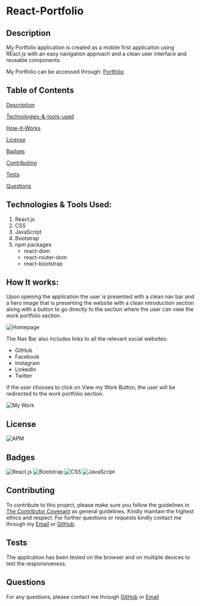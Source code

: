 # React-Portfolio
## Description
My Portfolio application is created as a mobile first applicaiton using REact.js with an easy navigation approach and a clean user interface and reusable components.

My Portfolio can be accessed through: [Portfolio](https://nohaashraf85.github.io/React-Portfolio/)

## Table of Contents

[Description](#description)

[Technologies-&-tools-used](#Technologies-&-Tools-Used)

[How-it-Works](#How-it-Works)

[License](#License)

[Badges](#Badges)

[Contributing](#contributing)

[Tests](#tests)

[Questions](#questions)

## Technologies & Tools Used:
1. React.js
2. CSS
3. JavaScript
4. Bootstrap
5. npm packages
    * react-dom
    * react-router-dom
    * react-bootstrap

## How It works:
Upon opening the application the user is presented with a clean nav bar and a hero image that is presenting the website with a clean introduction section along with a button to go directly to the section where the user can view the work portfolio section.

![Homepage](./assets/readme/homepage.png)

The Nav Bar also includes links to all the relevant social  websites:
* GitHub
* Facebook
* Instagram
* LinkedIn
* Twitter

If the user chooses to click on View my Work Button, the user will be redirected to the work portfolio section.

![My Work](./assets/images/projects.png)


## License
![APM](https://img.shields.io/apm/l/README)

## Badges

![React.js](https://img.shields.io/badge/React.js-blue)
![Bootstrap](https://img.shields.io/badge/Bootstrap-blue)
![CSS](https://img.shields.io/badge/CSS-blue)
![JavaScript](https://img.shields.io/badge/JavaScript-blue)

## Contributing 

To contribute to this project, please make sure you follow the guidelines in [The Contributor Covenant](https://www.contributor-covenant.org/) as general guidelines.
Kindly maintain the highest ethics and respect. For further questions or requests kindly contact me through my [Email](mailto:noha_ashraf85@hotmail.com) or [GitHub](https://github.com/NohaAshraf85).

## Tests
The application has been tested on the browser and on multiple devices to test the responsiveness.

## Questions
For any questions, please contact me through [GitHub](https://github.com/NohaAshraf85) 
or [Email](mailto:noha_ashraf85@hotmail.com)

